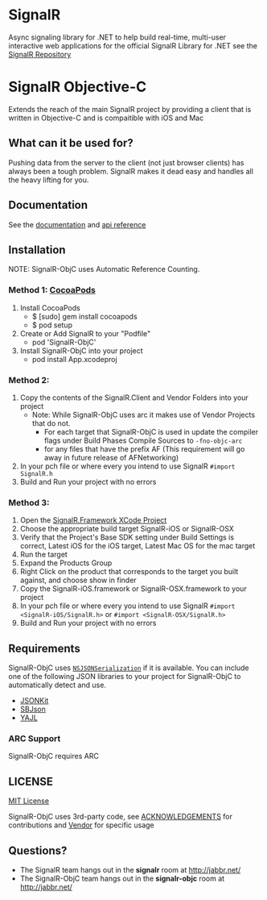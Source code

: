 # SignalR 
Async signaling library for .NET to help build real-time, multi-user interactive web applications
for the official SignalR Library for .NET see the [SignalR Repository](https://github.com/SignalR/SignalR/wiki)

# SignalR Objective-C
Extends the reach of the main SignalR project by providing a client that is written in Objective-C and is compaitible
with iOS and Mac

## What can it be used for?
Pushing data from the server to the client (not just browser clients) has always been a tough problem. SignalR makes 
it dead easy and handles all the heavy lifting for you.


## Documentation
See the [documentation](https://github.com/DyKnow/SignalR-ObjC/wiki) and [api reference](http://dyknow.github.com/SignalR-ObjC/Documentation/index.html)
	
## Installation
NOTE: SignalR-ObjC uses Automatic Reference Counting.

### Method 1: [CocoaPods](http://cocoapods.org/)
1. Install CocoaPods
    * $ [sudo] gem install cocoapods
    * $ pod setup
1. Create or Add SignalR to your "Podfile"
    * pod 'SignalR-ObjC'
1. Install SignalR-ObjC into your project
    * pod install App.xcodeproj

### Method 2:
1. Copy the contents of the SignalR.Client and Vendor Folders into your project
	- Note: While SignalR-ObjC uses arc it makes use of Vendor Projects that do not.
		- For each target that SignalR-ObjC is used in update the compiler flags under Build Phases Compile Sources to ```-fno-objc-arc```
		- for any files that have the prefix AF (This requirement will go away in future release of AFNetworking)
1. In your pch file or where every you intend to use SignalR ```#import SignalR.h```
1. Build and Run your project with no errors

### Method 3:
1. Open the [SignalR.Framework XCode Project](https://github.com/DyKnow/SignalR-ObjC/tree/master/Xcode/SignalR.Framework) 
1. Choose the appropriate build target SignalR-iOS or SignalR-OSX
1. Verify that the Project's Base SDK setting under Build Settings is correct, Latest iOS for the iOS target, Latest Mac OS for the mac target
1. Run the target
1. Expand the Products Group
1. Right Click on the product that corresponds to the target you built against, and choose show in finder
1. Copy the SignalR-iOS.framework or SignalR-OSX.framework to your project
1. In your pch file or where every you intend to use SignalR ```#import <SignalR-iOS/SignalR.h>``` or ```#import <SignalR-OSX/SignalR.h>```
1. Build and Run your project with no errors

## Requirements

SignalR-ObjC uses [`NSJSONSerialization`](http://developer.apple.com/library/mac/#documentation/Foundation/Reference/NSJSONSerialization_Class/Reference/Reference.html) if it is available. You can include one of the following JSON libraries to your project for SignalR-ObjC to automatically detect and use.

* [JSONKit](https://github.com/johnezang/JSONKit)
* [SBJson](http://stig.github.com/json-framework/)
* [YAJL](http://lloyd.github.com/yajl/)

### ARC Support

SignalR-ObjC requires ARC

## LICENSE
[MIT License](https://github.com/DyKnow/SignalR-ObjC/blob/master/LICENSE.md)

SignalR-ObjC uses 3rd-party code, see [ACKNOWLEDGEMENTS](https://github.com/DyKnow/SignalR-ObjC/blob/master/ACKNOWLEDGEMENTS.md) for contributions and
[Vendor](https://github.com/DyKnow/SignalR-ObjC/tree/master/Vendor) for specific usage

## Questions?
- The SignalR team hangs out in the **signalr** room at http://jabbr.net/
- The SignalR-ObjC team hangs out in the **signalr-objc** room at http://jabbr.net/